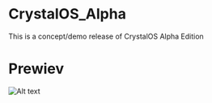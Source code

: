 # CrystalOS_Alpha
This is a concept/demo release of CrystalOS Alpha Edition

# Prewiev
![Alt text](https://cdn.discordapp.com/attachments/819707035360034836/1174441534075183174/image.png?ex=65679ae9&is=655525e9&hm=88737dd528d5599309450d762fc1d9e56f881838fd944055fda68d9eeaab6a08&)
